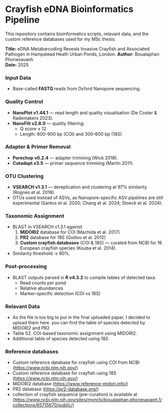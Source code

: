 # Crayfish eDNA Bioinformatics Pipeline

This repository contains bioinformatics scripts, relavant data, and the custom reference databases used for my MSc thesis:

**Title:** eDNA Metabarcoding Reveals Invasive Crayfish and Associated Pathogen in Hampstead Heath Urban Ponds, London.
**Author:** Boualaphan Phonesavanh  
**Date:** 2025  

### Input Data
- Base-called **FASTQ** reads from Oxford Nanopore sequencing.

### Quality Control
- **NanoPlot v1.44.1** — read length and quality visualisation (De Coster & Rademakers 2023).  
- **NanoFilt v2.8.0** — quality filtering:
  - Q score ≥ 12
  - Length: 600–900 bp (COI) and 300–600 bp (18S)

### Adapter & Primer Removal
- **Porechop v0.2.4** — adapter trimming (Wick 2018).  
- **Cutadapt v3.5** — primer sequence trimming (Martin 2011).

### OTU Clustering
- **VSEARCH v1.3.1** — dereplication and clustering at 97% similarity (Rognes et al. 2016).  
- OTUs used instead of ASVs, as Nanopore-specific ASV pipelines are still experimental (Santos et al. 2020; Chang et al. 2024; Stoeck et al. 2024).

### Taxonomic Assignment
- BLAST in VSEARCH v1.3.1 against:
  1. **MIDORI2** database for COI (Machida et al. 2017)
  2. **PR2** database for 18S (Guillou et al. 2012)
  3. **Custom crayfish databases** (COI & 18S) — curated from NCBI for 16 European crayfish species (Kouba et al. 2014).
- Similarity threshold: ≥ 90%.

### Post-processing
- BLAST outputs parsed in **R v4.3.2** to compile tables of detected taxa:
  - Read counts per pond
  - Relative abundances
  - Marker-specific detection (COI vs 18S)

### Relavant Data 
- As the file is too big to put in the final uploaded paper, I decided to upload them here. you can find the table of species detected by MIDORI2 and PR2
- Table S2. COI-based taxonomic assignment using MIDORI2.
- Additional table of species detected using 18S

### Reference databases
- Custom reference database for crayfish using COI from NCBI (https://www.ncbi.nlm.nih.gov/)
- Custom reference database for crayfish using 18S (https://www.ncbi.nlm.nih.gov/)
- MIDORI2 database (https://www.reference-midori.info/)
- PR2 database (https://pr2-database.org/)
- collection of crayfish sequence (pre-curation) is available at (https://www.ncbi.nlm.nih.gov/sites/myncbi/boualaphan.phonesavanh.1/collections/65715670/public/)
